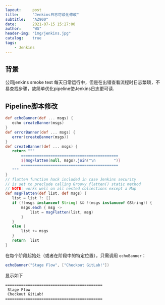 ```yaml
---
layout:     post
title:      "Jenkins日志可读化修改"
subtitle:   "AZ900"
date:       2021-07-15 15:27:00
author:     "WS"
header-img: "img/jenkins.jpg"
catalog:    true
tags:
    - Jenkins
---
```


## 背景

  公司jenkins smoke test 每天日常运行中，但是在出错查看流程时日志繁琐，不易查找步骤，故简单优化pipeline使Jenkins日志更可读.

## Pipeline脚本修改

```groovy
def echoBanner(def ... msgs) {
   echo createBanner(msgs)
}
def errorBanner(def ... msgs) {
   error(createBanner(msgs))
}
def createBanner(def ... msgs) {
   return """
       ===========================================
       ${msgFlatten(null, msgs).join("\n        ")}
       ===========================================
   """
}
// flatten function hack included in case Jenkins security
// is set to preclude calling Groovy flatten() static method
// NOTE: works well on all nested collections except a Map
def msgFlatten(def list, def msgs) {
   list = list ?: []
   if (!(msgs instanceof String) && !(msgs instanceof GString)) {
       msgs.each { msg ->
           list = msgFlatten(list, msg)
       }
   }
   else {
       list += msgs
   }
   return  list
}
```

在每个阶段起始处（或者在阶段中的特定位置），只需调用 `echoBanner`：

```groovy
echoBanner("Stage Flow", ["Checkout GitLab!"])
```

显示如下

```XML
===========================================
 Stage Flow
 Checkout GitLab!
===========================================
```
